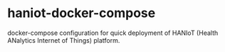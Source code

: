 # haniot-docker-compose
docker-compose configuration for quick deployment of HANIoT (Health ANalytics Internet of Things) platform.
